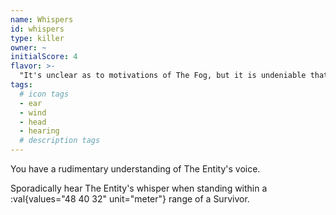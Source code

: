 ```yaml
---
name: Whispers
id: whispers
type: killer
owner: ~
initialScore: 4
flavor: >-
  "It's unclear as to motivations of The Fog, but it is undeniable that it often takes the beast's side." -Notebook
tags:
  # icon tags
  - ear
  - wind
  - head
  - hearing
  # description tags
---
```


You have a rudimentary understanding of The Entity's voice.

Sporadically hear The Entity's whisper when standing within a :val{values="48 40 32" unit="meter"} range of a Survivor.
